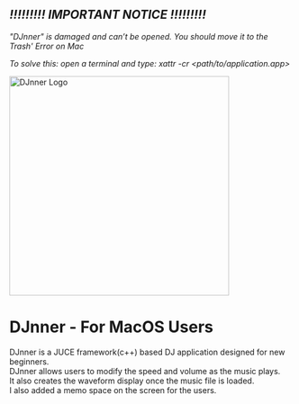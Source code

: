 ## <i> !!!!!!!!! IMPORTANT NOTICE  !!!!!!!!!
"DJnner" is damaged and can’t be opened. You should move it to the Trash' Error on Mac

To solve this: open a terminal and type: xattr -cr <path/to/application.app> </i>

<img width="390" alt="DJnner Logo" src="https://github.com/junseok03/DJnner/assets/151435171/b591c32b-64ae-403c-981e-45ef561860dc">

# DJnner - For MacOS Users

DJnner is a JUCE framework(c++) based DJ application designed for new beginners. <br>
DJnner allows users to modify the speed and volume as the music plays. <br>
It also creates the waveform display once the music file is loaded. <br>
I also added a memo space on the screen for the users.
